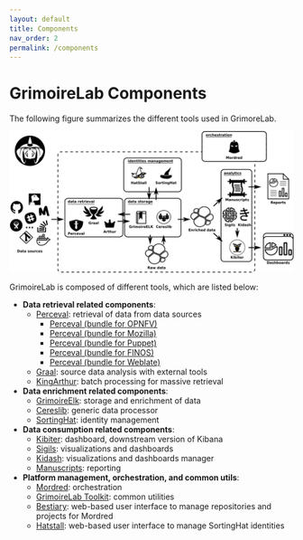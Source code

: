 ```yaml
---
layout: default
title: Components
nav_order: 2
permalink: /components
---
```


# GrimoireLab Components

The following figure summarizes the different tools used in GrimoreLab.

![](../../assets/grimoirelab-all-details.png)

GrimoireLab is composed of different tools, which are listed below:

- **Data retrieval related components**:
  - [Perceval](https://github.com/chaoss/grimoirelab-perceval): retrieval of data from data sources
    - [Perceval (bundle for OPNFV)](https://github.com/chaoss/grimoirelab-perceval-opnfv)
    - [Perceval (bundle for Mozilla)](https://github.com/chaoss/grimoirelab-perceval-mozilla)
    - [Perceval (bundle for Puppet)](https://github.com/chaoss/grimoirelab-perceval-puppet)
    - [Perceval (bundle for FINOS)](https://github.com/Bitergia/grimoirelab-perceval-finos)
    - [Perceval (bundle for Weblate)](https://github.com/chaoss/grimoirelab-perceval-weblate)
  - [Graal](https://github.com/chaoss/grimoirelab-graal): source data analysis with external tools
  - [KingArthur](https://github.com/chaoss/grimoirelab-kingarthur): batch processing for massive retrieval
- **Data enrichment related components**:
  - [GrimoireElk](https://github.com/chaoss/grimoirelab-elk): storage and enrichment of data
  - [Cereslib](https://github.com/chaoss/grimoirelab-cereslib): generic data processor
  - [SortingHat](https://github.com/chaoss/grimoirelab-sortinghat): identity management
- **Data consumption related components**:
  - [Kibiter](https://github.com/chaoss/grimoirelab-kibiter): dashboard, downstream version of Kibana
  - [Sigils](https://github.com/chaoss/grimoirelab-sigils): visualizations and dashboards
  - [Kidash](https://github.com/chaoss/grimoirelab-kidash): visualizations and dashboards manager
  - [Manuscripts](https://github.com/chaoss/grimoirelab-manuscripts): reporting
- **Platform management, orchestration, and common utils**:
  - [Mordred](https://github.com/chaoss/grimoirelab-mordred): orchestration
  - [GrimoireLab Toolkit](https://github.com/chaoss/grimoirelab-toolkit): common utilities
  - [Bestiary](https://github.com/chaoss/grimoirelab-bestiary): web-based user interface to manage repositories and projects for Mordred
  - [Hatstall](https://github.com/chaoss/grimoirelab-hatstall): web-based user interface to manage SortingHat identities
